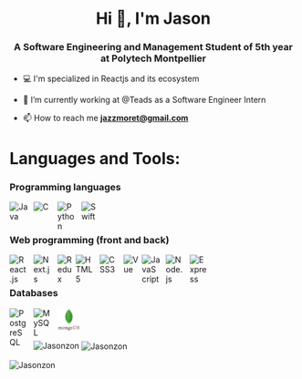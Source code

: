 <h1 align="center">Hi 👋, I'm Jason</h1>
<h3 align="center">A Software Engineering and Management Student of 5th year at Polytech Montpellier</h3>

- 💻 I'm specialized in Reactjs and its ecosystem

- 🔭 I’m currently working at @Teads as a Software Engineer Intern
  
- 📫 How to reach me **jazzmoret@gmail.com**

# Languages and Tools:

<h3>Programming languages</h3>

<a href="https://dev.java/" target="blank">
  <img align="left" alt="Java" width="32px" src="https://upload.wikimedia.org/wikipedia/fr/2/2e/Java_Logo.svg" style="padding-right:10px;"/>
</a>
  
<a href="https://en.cppreference.com/w/" target="blank">
  <img align="left" alt="C" width="32px" src="https://upload.wikimedia.org/wikipedia/commons/thumb/1/19/C_Logo.png/725px-C_Logo.png" style="padding-right:10px;"/>
</a>
  
<a href="https://www.python.org/" target="blank">
  <img align="left" alt="Python" width="32px" src="https://upload.wikimedia.org/wikipedia/commons/thumb/c/c3/Python-logo-notext.svg/2048px-Python-logo-notext.svg.png" style="padding-right:10px;"/>
</a>
    
<a href="https://www.swift.org/" target="blank">
  <img align="left" alt="Swift" width="32px" src="https://developer.apple.com/swift/images/swift-og.png" style="padding-right:10px;"/>
</a>
  
<br/>
<br/>
<h3>Web programming (front and back)</h3>

<a href="https://reactjs.org/" target="blank">
  <img align="left" alt="React.js" width="32px" src="https://upload.wikimedia.org/wikipedia/commons/thumb/a/a7/React-icon.svg/512px-React-icon.svg.png" style="padding-right:10px;"/>
</a>

<a href="https://nextjs.org/" target="blank">
  <img align="left" alt="Next.js" width="32px" src="https://assets.vercel.com/image/upload/front/assets/design/nextjs-white-logo.svg" style="padding-right:10px;"/>
</a>

<a href="https://redux.js.org/" target="blank">
  <img align="left" alt="Redux" width="32px" src="https://redux.js.org/img/redux.svg"/>
</a>

<a href="https://developer.mozilla.org/en-US/docs/Web/HTML" target="blank">
  <img align="left" alt="HTML5" width="32px" src="https://upload.wikimedia.org/wikipedia/commons/thumb/6/61/HTML5_logo_and_wordmark.svg/1280px-HTML5_logo_and_wordmark.svg.png" style="padding-right:10px;"/>
</a>

<a href="https://developer.mozilla.org/en-US/docs/Web/CSS" target="blank">
  <img align="left" alt="CSS3" width="32px" src="https://upload.wikimedia.org/wikipedia/commons/thumb/d/d5/CSS3_logo_and_wordmark.svg/1920px-CSS3_logo_and_wordmark.svg.png" style="padding-right:10px;"/>
</a>

<a href="https://vuejs.org/" target="blank">
  <img align="left" alt="Vue" width="32px" src="https://upload.wikimedia.org/wikipedia/commons/thumb/9/95/Vue.js_Logo_2.svg/1920px-Vue.js_Logo_2.svg.png"/>
</a>

<a href="https://developer.mozilla.org/en-US/docs/Web/JavaScript" target="blank">
  <img align="left" alt="JavaScript" width="32px" src="https://upload.wikimedia.org/wikipedia/commons/6/6a/JavaScript-logo.png" style="padding-right:10px;"/>
</a>

<a href="https://nodejs.org/en/" target="blank">
  <img align="left" alt="Node.js" width="32px" src="https://upload.wikimedia.org/wikipedia/commons/thumb/d/d9/Node.js_logo.svg/1280px-Node.js_logo.svg.png" style="padding-right:10px;"/>
</a>

<a href="https://expressjs.com/" target="blank">
  <img align="left" alt="Express" width="32px" src="https://upload.wikimedia.org/wikipedia/commons/thumb/6/64/Expressjs.png/1280px-Expressjs.png" style="padding-right:10px;"/>
</a>

<br/>
<br/>
<h3>Databases</h3>

<a href="https://www.postgresql.org/" target="blank">
  <img align="left" alt="PostgreSQL" width="32px" src="https://upload.wikimedia.org/wikipedia/commons/thumb/2/29/Postgresql_elephant.svg/1024px-Postgresql_elephant.svg.png" style="padding-right:10px;"/>
</a>

<a href="https://www.mysql.com/" target="blank">
  <img align="left" alt="MySQL" width="32px" src="https://upload.wikimedia.org/wikipedia/fr/6/62/MySQL.svg" style="padding-right:10px;"/>
</a>

<a href="https://www.mongodb.com/" target="_blank" rel="noreferrer"> 
  <img src="https://raw.githubusercontent.com/devicons/devicon/master/icons/mongodb/mongodb-original-wordmark.svg" alt="mongodb" width="40" height="40"/>
</a>

<p><img align="left" src="https://github-readme-stats.vercel.app/api/top-langs?username=Jasonzon&show_icons=true&theme=tokyonight&locale=en&layout=compact" alt="Jasonzon" /></p>

<p>&nbsp;<img align="center" src="https://github-readme-stats.vercel.app/api?username=Jasonzon&show_icons=true&theme=tokyonight&locale=en" alt="Jasonzon" /></p>

<p><img align="center" src="https://github-readme-streak-stats.herokuapp.com/?user=Jasonzon&theme=tokyonight" alt="Jasonzon" /></p>
